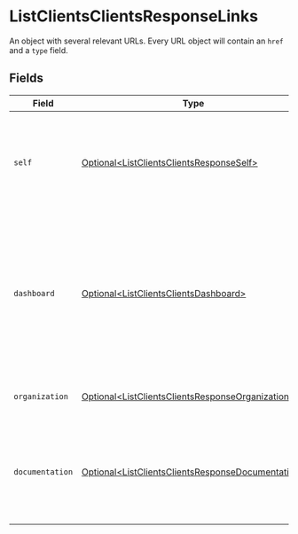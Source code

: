 # ListClientsClientsResponseLinks

An object with several relevant URLs. Every URL object will contain an `href` and a `type` field.


## Fields

| Field                                                                                                                                    | Type                                                                                                                                     | Required                                                                                                                                 | Description                                                                                                                              |
| ---------------------------------------------------------------------------------------------------------------------------------------- | ---------------------------------------------------------------------------------------------------------------------------------------- | ---------------------------------------------------------------------------------------------------------------------------------------- | ---------------------------------------------------------------------------------------------------------------------------------------- |
| `self`                                                                                                                                   | [Optional\<ListClientsClientsResponseSelf>](../../models/operations/ListClientsClientsResponseSelf.md)                                   | :heavy_minus_sign:                                                                                                                       | In v2 endpoints, URLs are commonly represented as objects with an `href` and `type` field.                                               |
| `dashboard`                                                                                                                              | [Optional\<ListClientsClientsDashboard>](../../models/operations/ListClientsClientsDashboard.md)                                         | :heavy_minus_sign:                                                                                                                       | Direct link to the onboarding process in the Mollie dashboard. The merchant can be redirected to this page to complete their onboarding. |
| `organization`                                                                                                                           | [Optional\<ListClientsClientsResponseOrganization>](../../models/operations/ListClientsClientsResponseOrganization.md)                   | :heavy_minus_sign:                                                                                                                       | The API resource URL of the organization.                                                                                                |
| `documentation`                                                                                                                          | [Optional\<ListClientsClientsResponseDocumentation>](../../models/operations/ListClientsClientsResponseDocumentation.md)                 | :heavy_minus_sign:                                                                                                                       | In v2 endpoints, URLs are commonly represented as objects with an `href` and `type` field.                                               |